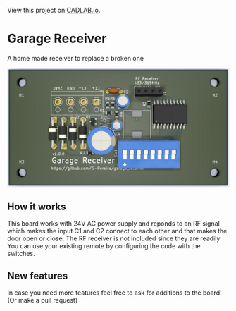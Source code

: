 View this project on [CADLAB.io](https://cadlab.io/project/1891). 

# Garage Receiver
A home made receiver to replace a broken one

![Board](garage_receiver.png)

## How it works

This board works with 24V AC power supply and reponds to an RF signal which makes the input C1 and C2 connect to each other and that makes the door open or close. The RF receiver is not included since they are readily
You can use your existing remote by configuring the code with the switches.

## New features

In case you need more features feel free to ask for additions to the board! (Or make a pull request)
